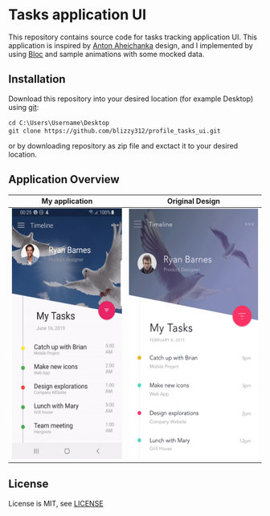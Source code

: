 # Tasks application UI
This repository contains source code for tasks tracking application UI. This application is inspired by [Anton Aheichanka](https://dribbble.com/shots/1956586-Filter-Menu) design, and I implemented by using [Bloc](https://pub.dev/packages/bloc) and sample animations with some mocked data.


## Installation
Download this repository into your desired location (for example Desktop) using [git](https://git-scm.com/):
```
cd C:\Users\Username\Desktop
git clone https://github.com/blizzy312/profile_tasks_ui.git
```
or by downloading repository as zip file and exctact it to your desired location.

## Application Overview
<table >
  <thead>
        <tr>
            <th>My application</th>
            <th>Original Design</th>
        </tr>
  </thead>
  <tbody>
        <tr>
          <td align="left"><img src="/overview_assets/overview.gif"  width="250" height="500"/></td>
          <td align="right"><img src="/overview_assets/original.gif"  width="300" height="500"/></td>
        </tr>
  </tbody>
  
</table>

## License
License is MIT, see [LICENSE](LICENSE)
